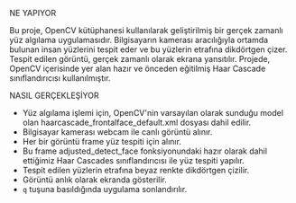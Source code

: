 
NE YAPIYOR


Bu proje, OpenCV kütüphanesi kullanılarak geliştirilmiş bir gerçek zamanlı yüz algılama uygulamasıdır.
Bilgisayarın kamerası aracılığıyla ortamda bulunan insan yüzlerini tespit eder ve bu yüzlerin etrafına dikdörtgen çizer.
Tespit edilen görüntü, gerçek zamanlı olarak ekrana yansıtılır.
Projede, OpenCV içerisinde yer alan hazır ve önceden eğitilmiş Haar Cascade sınıflandırıcısı kullanılmıştır.


NASIL GERÇEKLEŞİYOR

- Yüz algılama işlemi için, OpenCV'nin varsayılan olarak sunduğu model olan haarcascade_frontalface_default.xml dosyası dahil edilir.
- Bilgisayar kamerası webcam ile canlı görüntü alınır.
- Her bir görüntü frame yüz tespiti için alınır.
- Bu frame adjusted_detect_face fonksiyonundaki hazır olarak dahil ettiğimiz Haar Cascades sınıflandırıcısı ile yüz tespiti yapılır. 
- Tespit edilen yüzlerin etrafına beyaz renkte dikdörtgen çizilir.
- Görüntü anlık olarak ekranda gösterilir.
- `q` tuşuna basıldığında uygulama sonlandırılır.

